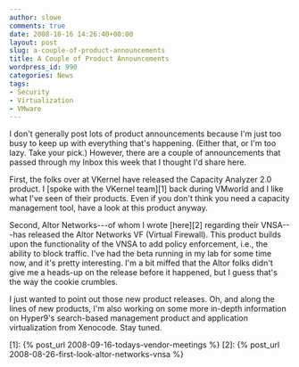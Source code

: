 ```yaml
---
author: slowe
comments: true
date: 2008-10-16 14:26:40+00:00
layout: post
slug: a-couple-of-product-announcements
title: A Couple of Product Announcements
wordpress_id: 990
categories: News
tags:
- Security
- Virtualization
- VMware
---
```


I don't generally post lots of product announcements because I'm just too busy to keep up with everything that's happening. (Either that, or I'm too lazy. Take your pick.) However, there are a couple of announcements that passed through my Inbox this week that I thought I'd share here.

First, the folks over at VKernel have released the Capacity Analyzer 2.0 product. I [spoke with the VKernel team][1] back during VMworld and I like what I've seen of their products. Even if you don't think you need a capacity management tool, have a look at this product anyway.

Second, Altor Networks---of whom I wrote [here][2] regarding their VNSA---has released the Altor Networks VF (Virtual Firewall). This product builds upon the functionality of the VNSA to add policy enforcement, i.e., the ability to block traffic. I've had the beta running in my lab for some time now, and it's pretty interesting. I'm a bit miffed that the Altor folks didn't give me a heads-up on the release before it happened, but I guess that's the way the cookie crumbles.

I just wanted to point out those new product releases. Oh, and along the lines of new products, I'm also working on some more in-depth information on Hyper9's search-based management product and application virtualization from Xenocode. Stay tuned.

[1]: {% post_url 2008-09-16-todays-vendor-meetings %}
[2]: {% post_url 2008-08-26-first-look-altor-networks-vnsa %}
